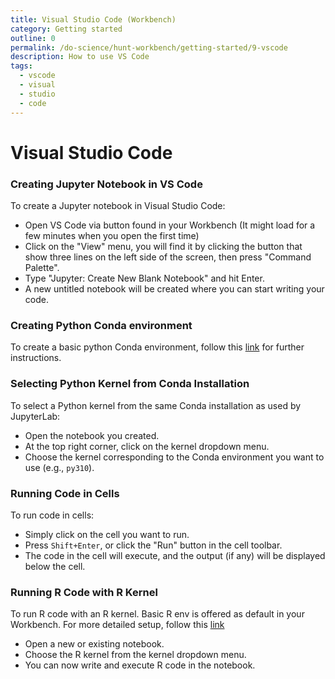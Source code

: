 ```yaml
---
title: Visual Studio Code (Workbench)
category: Getting started
outline: 0
permalink: /do-science/hunt-workbench/getting-started/9-vscode
description: How to use VS Code
tags:
  - vscode
  - visual
  - studio
  - code
---
```


<!--

TODO

1. Creating Jupyter nootebook in VS Code
2. How to select python kernel from same conda installation as is used by Jupyterlab (use example kernel that we install on user setup: py310)
3. How to run code in cells
3. To explain how to create environment - Refer to python section in this getting-started guide where that is already written up
4. Try and add a section on R if possible to run R code with R kernel (e.g. if selecting r-base environment)

-->

# Visual Studio Code

### Creating Jupyter Notebook in VS Code
To create a Jupyter notebook in Visual Studio Code:
- Open VS Code via button found in your Workbench (It might load for a few minutes when you open the first time)
- Click on the "View" menu, you will find it by clicking the button that show three lines on the left side of the screen, then press "Command Palette".
- Type "Jupyter: Create New Blank Notebook" and hit Enter.
- A new untitled notebook will be created where you can start writing your code.

### Creating Python Conda environment
To create a basic python Conda environment, follow this [link](/do-science/hunt-workbench/getting-started/4-python) for further instructions. 

### Selecting Python Kernel from Conda Installation
To select a Python kernel from the same Conda installation as used by JupyterLab:
- Open the notebook you created.
- At the top right corner, click on the kernel dropdown menu.
- Choose the kernel corresponding to the Conda environment you want to use (e.g., `py310`).

### Running Code in Cells
To run code in cells:
- Simply click on the cell you want to run.
- Press `Shift+Enter`, or click the "Run" button in the cell toolbar.
- The code in the cell will execute, and the output (if any) will be displayed below the cell.


### Running R Code with R Kernel
To run R code with an R kernel. Basic R env is offered as default in your Workbench. For more detailed setup, follow this [link](/do-science/hunt-workbench/getting-started/5-rstudio#how-to-create-r-environment)
- Open a new or existing notebook.
- Choose the R kernel from the kernel dropdown menu.
- You can now write and execute R code in the notebook.

